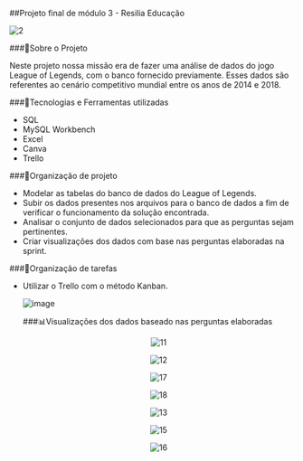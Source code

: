 ##Projeto final de módulo 3 - Resilia Educação

![2](https://user-images.githubusercontent.com/102622514/176544430-49075472-f06c-4aeb-81d6-6f6959813471.png)


###💬Sobre o Projeto

Neste projeto nossa missão era de fazer uma análise de dados do jogo League of Legends, com o banco fornecido previamente.
Esses dados são referentes ao cenário competitivo mundial entre os anos de 2014 e 2018.

###🚀Tecnologias e Ferramentas utilizadas

<ul>
    <li>SQL</li>
    <li>MySQL Workbench</li>
    <li>Excel</li>
    <li>Canva</li>
    <li>Trello</li>
</ul>

###📅Organização de projeto
<ul>
    <li>Modelar as tabelas do banco de dados do League of Legends.</li>
    <li>Subir os dados presentes nos arquivos para o banco de dados a fim de verificar o funcionamento da solução encontrada.</li>
    <li>Analisar o conjunto de dados selecionados para que as perguntas sejam pertinentes.</li>
    <li>Criar visualizações dos dados com base nas perguntas elaboradas na sprint.</li>
</ul>

###📅Organização de tarefas
<ul><li>Utilizar o Trello com o método Kanban.</li>

![image](https://user-images.githubusercontent.com/102622514/176542815-0a742938-70ad-4051-8576-d21c6a454561.png)


###📊Visualizações dos dados baseado nas perguntas elaboradas
<div align="center">

![11](https://user-images.githubusercontent.com/102622514/176545984-75f2a97e-df83-4705-bf07-698ed6d17782.png)

![12](https://user-images.githubusercontent.com/102622514/176545994-cda37a33-7d94-4ab7-88e6-50b325c5b947.png)

![17](https://user-images.githubusercontent.com/102622514/176546020-e93f52da-8a4b-42ab-a75a-76de915c9aab.png)

![18](https://user-images.githubusercontent.com/102622514/176546032-47870eaf-b7b0-452d-826d-9ebb72fa7a61.png)

![13](https://user-images.githubusercontent.com/102622514/176546038-de7976fd-add1-4c9d-a2f8-71430b484150.png)

![15](https://user-images.githubusercontent.com/102622514/176546047-dd845bea-c8e9-4ff6-91d5-92fc31ed2f8a.png)

![16](https://user-images.githubusercontent.com/102622514/176546051-7e8ea0c9-085a-4282-93e4-c1cb98e44f36.png)
</div>





